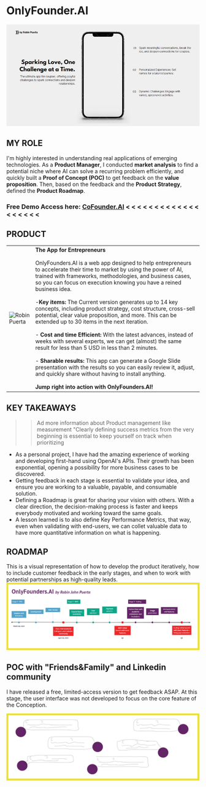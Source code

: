 # OnlyFounder.AI
<img src="https://github.com/robspuerta/Project6_CoFounder.AI/blob/main/Capture%20(1).JPG" alt="Robin Puerta"> 

## MY ROLE
I'm highly interested in understanding real applications of emerging technologies. As a **Product Manager**, I conducted **market analysis** to find a potential niche where AI can solve a recurring problem efficiently, and quickly built a **Proof of Concept (POC)** to get feedback on the **value proposition**. Then, based on the feedback and the **Product Strategy**, defined the **Product Roadmap**.

### Free Demo Access here: [CoFounder.AI](https://robinpuerta.bubbleapps.io/version-test/main)   < < < < < < < < < < < < < < < < < < <

## PRODUCT
|                                              |                                                                                                  |  
| -------------------------------------------------- | ----------------------------------------------------------------------------------------------------------- |
| <img src="https://github.com/robspuerta/betweenus/blob/main/Capture2%20(2).JPG" alt=" Robin Puerta">            | **The App for Entrepreneurs**<br/><br/>OnlyFounders.AI is a web app designed to help entrepreneurs to accelerate their time to market by using the power of AI, trained with frameworks, methodologies, and business cases, so you can focus on execution knowing you have a reined business idea.<br/><br/>-**Key items:** The Current version generates up to 14 key concepts, including product strategy, cost structure, cross-sell potential, clear value proposition, and more. This can be extended up to 30 items in the next iteration. <br/><br/>- **Cost and time Efficient:** With the latest advances, instead of weeks with several experts, we can get (almost) the same result for less than 5 USD in less than 2 minutes. <br/><br/>- **Sharable results:** This app can generate a Google Slide presentation with the results so you can easily review it, adjust, and quickly share without having to install anything.<br/><br/> **Jump right into action with OnlyFounders.AI!**  |

## KEY TAKEAWAYS
>> Ad more information about Product management like measurement "Clearly defining success metrics from the very beginning is essential to keep yourself on track when prioritizing
- As a personal project, I have had the amazing experience of working and developing first-hand using OpenAI's APIs. Their growth has been exponential, opening a possibility for more business cases to be discovered. 
- Getting feedback in each stage is essential to validate your idea, and ensure you are working to a valuable, payable, and consumable solution.
- Defining a Roadmap is great for sharing your vision with others. With a clear direction, the decision-making process is faster and keeps everybody motivated and working toward the same goals.
- A lesson learned is to also define Key Performance Metrics, that way, even when validating with end-users, we can collet valuable data to have more quantitative information on what is happening.

## ROADMAP
This is a visual representation of how to develop the product iteratively, how to include customer feedback in the early stages, and when to work with potential partnerships as high-quality leads.
<img src="https://github.com/robspuerta/Project6_CoFounder.AI/blob/main/Roadmap.JPG" alt="Robin Puerta">

## POC with "Friends&Family" and Linkedin community
I have released a free, limited-access version to get feedback ASAP. At this stage, the user interface was not developed to focus on the core feature of the Conception. 

<img src="https://github.com/robspuerta/Project6_CoFounder.AI/blob/main/feedback.JPG" alt="Robin Puerta">
